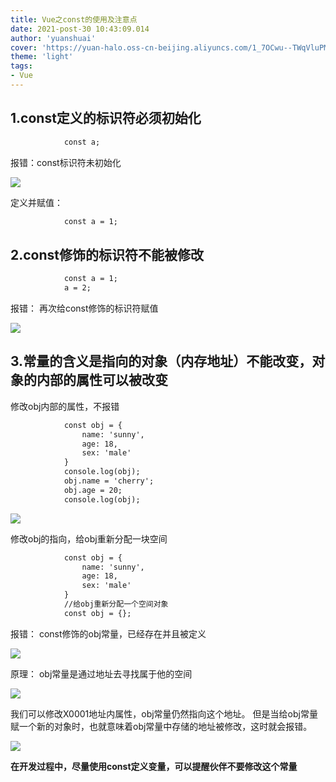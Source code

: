 ```yaml
---
title: Vue之const的使用及注意点
date: 2021-post-30 10:43:09.014
author: 'yuanshuai'
cover: 'https://yuan-halo.oss-cn-beijing.aliyuncs.com/1_7OCwu--TWqVluPMsZdzWKw-34ce1bcaed3b4c59a2183cf00af73987_1622733997113.png'
theme: 'light'
tags: 
- Vue
---
```


## 1.const定义的标识符必须初始化

```html
            const a;
```

报错：const标识符未初始化

![](https://hexobbblog.oss-cn-beijing.aliyuncs.com/images/vue/50.png)

定义并赋值：

```html
            const a = 1;
```

## 2.const修饰的标识符不能被修改

```html
            const a = 1;
            a = 2;
```

报错：
再次给const修饰的标识符赋值

![](https://hexobbblog.oss-cn-beijing.aliyuncs.com/images/vue/51.png)

## 3.常量的含义是指向的对象（内存地址）不能改变，对象的内部的属性可以被改变

修改obj内部的属性，不报错

```html
            const obj = {
                name: 'sunny',
                age: 18,
                sex: 'male'
            }
            console.log(obj);
            obj.name = 'cherry';
            obj.age = 20;
            console.log(obj);
```

![](https://hexobbblog.oss-cn-beijing.aliyuncs.com/images/vue/52.png)

修改obj的指向，给obj重新分配一块空间

```html
            const obj = {
                name: 'sunny',
                age: 18,
                sex: 'male'
            }
            //给obj重新分配一个空间对象
            const obj = {};
```

报错：
const修饰的obj常量，已经存在并且被定义

![](https://hexobbblog.oss-cn-beijing.aliyuncs.com/images/vue/53.png)

原理：
obj常量是通过地址去寻找属于他的空间

![](https://hexobbblog.oss-cn-beijing.aliyuncs.com/images/vue/54.png)

我们可以修改X0001地址内属性，obj常量仍然指向这个地址。
但是当给obj常量赋一个新的对象时，也就意味着obj常量中存储的地址被修改，这时就会报错。

![](https://hexobbblog.oss-cn-beijing.aliyuncs.com/images/vue/55.png)

**在开发过程中，尽量使用const定义变量，可以提醒伙伴不要修改这个常量**